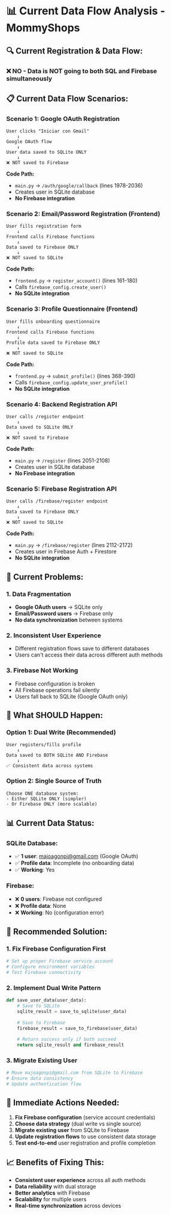 # 📊 Current Data Flow Analysis - MommyShops

## 🔍 **Current Registration & Data Flow:**

### **❌ NO - Data is NOT going to both SQL and Firebase simultaneously**

## 📋 **Current Data Flow Scenarios:**

### **Scenario 1: Google OAuth Registration** 
```
User clicks "Iniciar con Gmail" 
    ↓
Google OAuth flow
    ↓
User data saved to SQLite ONLY
    ↓
❌ NOT saved to Firebase
```

**Code Path:**
- `main.py` → `/auth/google/callback` (lines 1978-2036)
- Creates user in SQLite database
- **No Firebase integration**

### **Scenario 2: Email/Password Registration (Frontend)**
```
User fills registration form
    ↓
Frontend calls Firebase functions
    ↓
Data saved to Firebase ONLY
    ↓
❌ NOT saved to SQLite
```

**Code Path:**
- `frontend.py` → `register_account()` (lines 161-180)
- Calls `firebase_config.create_user()`
- **No SQLite integration**

### **Scenario 3: Profile Questionnaire (Frontend)**
```
User fills onboarding questionnaire
    ↓
Frontend calls Firebase functions
    ↓
Profile data saved to Firebase ONLY
    ↓
❌ NOT saved to SQLite
```

**Code Path:**
- `frontend.py` → `submit_profile()` (lines 368-390)
- Calls `firebase_config.update_user_profile()`
- **No SQLite integration**

### **Scenario 4: Backend Registration API**
```
User calls /register endpoint
    ↓
Data saved to SQLite ONLY
    ↓
❌ NOT saved to Firebase
```

**Code Path:**
- `main.py` → `/register` (lines 2051-2108)
- Creates user in SQLite database
- **No Firebase integration**

### **Scenario 5: Firebase Registration API**
```
User calls /firebase/register endpoint
    ↓
Data saved to Firebase ONLY
    ↓
❌ NOT saved to SQLite
```

**Code Path:**
- `main.py` → `/firebase/register` (lines 2112-2172)
- Creates user in Firebase Auth + Firestore
- **No SQLite integration**

## 🚨 **Current Problems:**

### **1. Data Fragmentation**
- **Google OAuth users** → SQLite only
- **Email/Password users** → Firebase only
- **No data synchronization** between systems

### **2. Inconsistent User Experience**
- Different registration flows save to different databases
- Users can't access their data across different auth methods

### **3. Firebase Not Working**
- Firebase configuration is broken
- All Firebase operations fail silently
- Users fall back to SQLite (Google OAuth only)

## 🔧 **What SHOULD Happen:**

### **Option 1: Dual Write (Recommended)**
```
User registers/fills profile
    ↓
Data saved to BOTH SQLite AND Firebase
    ↓
✅ Consistent data across systems
```

### **Option 2: Single Source of Truth**
```
Choose ONE database system:
- Either SQLite ONLY (simpler)
- Or Firebase ONLY (more scalable)
```

## 📊 **Current Data Status:**

### **SQLite Database:**
- ✅ **1 user**: majoagonpi@gmail.com (Google OAuth)
- ✅ **Profile data**: Incomplete (no onboarding data)
- ✅ **Working**: Yes

### **Firebase:**
- ❌ **0 users**: Firebase not configured
- ❌ **Profile data**: None
- ❌ **Working**: No (configuration error)

## 🚀 **Recommended Solution:**

### **1. Fix Firebase Configuration First**
```bash
# Set up proper Firebase service account
# Configure environment variables
# Test Firebase connectivity
```

### **2. Implement Dual Write Pattern**
```python
def save_user_data(user_data):
    # Save to SQLite
    sqlite_result = save_to_sqlite(user_data)
    
    # Save to Firebase
    firebase_result = save_to_firebase(user_data)
    
    # Return success only if both succeed
    return sqlite_result and firebase_result
```

### **3. Migrate Existing User**
```python
# Move majoagonpi@gmail.com from SQLite to Firebase
# Ensure data consistency
# Update authentication flow
```

## 🎯 **Immediate Actions Needed:**

1. **Fix Firebase configuration** (service account credentials)
2. **Choose data strategy** (dual write vs single source)
3. **Migrate existing user** from SQLite to Firebase
4. **Update registration flows** to use consistent data storage
5. **Test end-to-end** user registration and profile completion

## 📈 **Benefits of Fixing This:**

- **Consistent user experience** across all auth methods
- **Data reliability** with dual storage
- **Better analytics** with Firebase
- **Scalability** for multiple users
- **Real-time synchronization** across devices